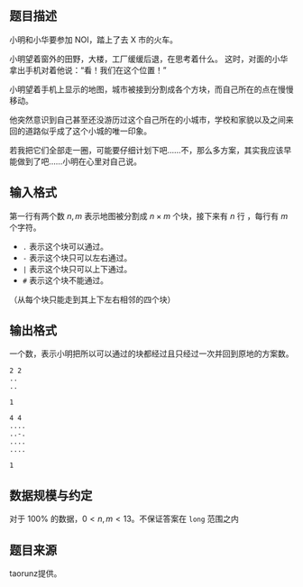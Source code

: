 ## 题目描述

小明和小华要参加 NOI，踏上了去 X 市的火车。

小明望着窗外的田野，大楼，工厂缓缓后退，在思考着什么。
这时，对面的小华拿出手机对着他说：“看！我们在这个位置！”

小明望着手机上显示的地图，城市被接到分割成各个方块，而自己所在的点在慢慢移动。

他突然意识到自己甚至还没游历过这个自己所在的小城市，学校和家貌以及之间来回的道路似乎成了这个小城的唯一印象。

若我把它们全部走一圈，可能要仔细计划下吧……不，那么多方案，其实我应该早能做到了吧……小明在心里对自己说。

## 输入格式

第一行有两个数 $n,m$ 表示地图被分割成 $n \times m$ 个块，接下来有 $n$ 行 ，每行有 $m$ 个字符。

- `.`  表示这个块可以通过。
- `-` 表示这个块只可以左右通过。
- `|` 表示这个块只可以上下通过。
- `#` 表示这个块不能通过。

（从每个块只能走到其上下左右相邻的四个块）

## 输出格式

一个数，表示小明把所以可以通过的块都经过且只经过一次并回到原地的方案数。



```input1
2 2
..
..
```



```output1
1
```



```input2
4 4
....
..-.
....
....
```



```output2
1
```

## 数据规模与约定

对于 $100\%$ 的数据，$0 < n,m < 13$。不保证答案在 `long`  范围之内

## 题目来源

taorunz提供。

